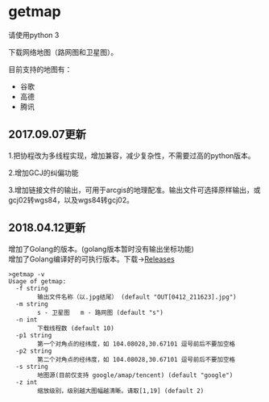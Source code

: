 # getmap

请使用python 3

下载网络地图（路网图和卫星图）。

目前支持的地图有：
- 谷歌 
- 高德 
- 腾讯



## 2017.09.07更新
1.把协程改为多线程实现，增加兼容，减少复杂性，不需要过高的python版本。

2.增加GCJ的纠偏功能

3.增加链接文件的输出，可用于arcgis的地理配准。输出文件可选择原样输出，或gcj02转wgs84，以及wgs84转gcj02。


## 2018.04.12更新

增加了Golang的版本。(golang版本暂时没有输出坐标功能)  <br>
增加了Golang编译好的可执行版本。下载->[Releases](https://github.com/yuansushow/getmap/releases)
```
>getmap -v
Usage of getmap:
  -f string
        输出文件名称（以.jpg结尾） (default "OUT[0412_211623].jpg")
  -m string
        s - 卫星图   m - 路网图 (default "s")
  -n int
        下载线程数 (default 10)
  -p1 string
        第一个对角点的经纬度，如 104.08028,30.67101 逗号前后不要加空格
  -p2 string
        第二个对角点的经纬度，如 104.08028,30.67101 逗号前后不要加空格
  -s string
        地图源(目前仅支持 google/amap/tencent) (default "google")
  -z int
        缩放级别，级别越大图幅越清晰。请取[1,19] (default 2)
```
